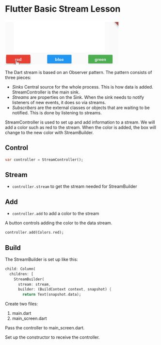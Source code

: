 # Flutter Basic Stream Lesson

![screenshot](docs/images/screenshot.gif)


The Dart stream is based on an Observer pattern.  The pattern consists of three pieces:

* _Sinks_ Central source for the whole process. This is how data is added. StreamController is the main sink.
* _Streams_ are properties on the Sink. When the sink needs to notify listeners of new events, it does so via streams.
* _Subscribers_ are the external classes or objects that are waiting to be notified. This is done by listening to streams.


StreamController is used to set up and add information to a
stream.  We will add a color such as red to the stream.  When
the color is added, the box will change to the new color with StreamBuilder.  



## Control

```dart
var controller = StreamController();
```

## Stream

* `controller.stream` to get the stream needed for StreamBuilder

## Add

* `controller.add` to add a color to the stream

A button controls adding the color to the data stream.

```dart
controller.add(Colors.red);
```

## Build

The StreamBuilder is set up like this:

```dart
child: Column(
  children: [
    StreamBuilder(
      stream: stream,
      builder: (BuildContext context, snapshot) {
        return Text(snapshot.data);
```


Create two files:

1. main.dart
2. main_screen.dart


Pass the controller to main_screen.dart.

Set up the constructor to receive the controller.





